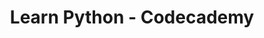 ---
schema: default
title: Learn Python - Codecademy
organization: ''
notes: >-
  In 10 hours, learn the basics of the world's fastest growing and most popular
  programming language used by software engineers, analysts, data scientists,
  and machine learning engineers alike.
resources:
  - name: Learn Python - Cdecademy
    url: 'https://www.codecademy.com/learn/learn-python'
    format: ''
license: 'https://creativecommons.org/publicdomain/zero/1.0/'
category:
  - Training & Education Resources
maintainer: ''
maintainer_email: ''
---
